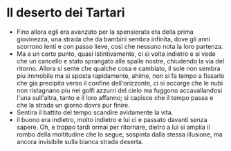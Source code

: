 # Il deserto dei Tartari
- Fino allora egli era avanzato per la spensierata eta della prima giovinezza, una strada che da bambini sembra infinita, dove gli anni scorrono lenti e con passo lieve, cosi che nessuno nota la loro partenza.
- Ma a un certo punto, quasi istintivamente, ci si volta indietro e si vede che un cancello e stato sprangato alle spalle nostre, chiudendo la via del ritorno. Allora si sente che qualche cosa e cambiato, il sole non sembra piu immobile ma si sposta rapidamente, ahime, non si fa tempo a fissarlo che gia precipita verso il confine dell'orizzonte, ci si accorge che le nubi non ristagnano piu nei golfi azzurri del cielo ma fuggono accavallandosi l'una sull'altra, tanto e il loro affanno; si capisce che il tempo passa e che la strada un giorno dovra pur finire.
- Sentira il battito del tempo scandire avidamente la vita.
- il buono era indietro, molto indietro e lui ci e passato davanti senza sapere. Oh, e troppo tardi ormai per ritornare, dietro a lui si amplia il rombo della moltitudine che lo segue, sospinta dalla stessa illusione, ma ancora invisibile sulla bianca strada deserta.
